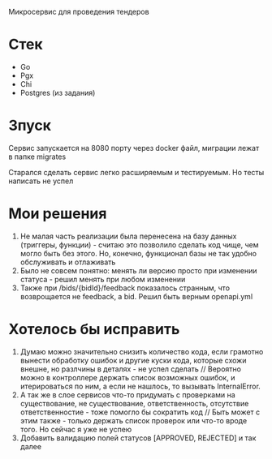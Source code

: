 Микросервис для проведения тендеров

# Стек

- Go
- Pgx
- Chi
- Postgres (из задания)

# Зпуск
Сервис запускается на 8080 порту через docker файл, миграции лежат в папке migrates

Старался сделать сервис легко расширяемым и тестируемым. Но тесты написать не успел

# Мои решения
1) Не малая часть реализации была перенесена на базу данных (триггеры, функции) - считаю это позволило сделать код чище, чем могло быть без этого. Но, конечно, функционал базы не так удобно обслуживать и отлаживать
2) Было не совсем понятно: менять ли версию просто при изменении статуса - решил менять при любом изменении
3) Также при /bids/{bidId}/feedback показалось странным, что возврощается не feedback, а bid. Решил быть верным openapi.yml

# Хотелось бы исправить
1) Думаю можно значительно снизить количество кода, если грамотно вынести обработку ошибок и другие куски кода, которые схожи внешне, но разлчины в деталях - не успел сделать  // Вероятно можно в контроллере держать список возможных ошибок, и итерироваться по ним, а если не нашлось, то вызывать InternalError.
2) А так же в слое сервисов что-то придумать с проверками на существование, не существование, ответственность, отсутствие ответственностие - тоже помогло бы сократить код  // Быть может с этим также - только держать список проверок или что-то вроде того. Но сейчас я уже не успею
3) Добавить валидацию полей статусов [APPROVED, REJECTED] и так далее
